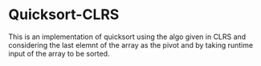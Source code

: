 # Quicksort-CLRS
This is an implementation of quicksort using the algo given in CLRS and considering the last elemnt of the array as the pivot and by taking runtime input of the array to be sorted.
